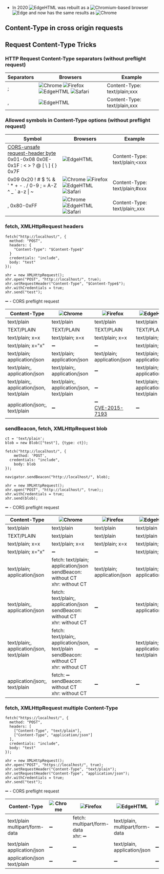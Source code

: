 * In 2020 ![EdgeHTML](https://black.fan/bl/edgehtml) was rebuilt as a ![Chromium](https://black.fan/bl/chromium)-based browser ![Edge](https://black.fan/bl/edge) and now has the same results as ![Chrome](https://black.fan/bl/chrome)

## Content-Type in cross origin requests



## Request Content-Type Tricks

### HTTP Request Content-Type separators (without preflight request)

| Separators | Browsers | Example  |
|------------|----------|----------|
| ;          | ![Chrome](https://black.fan/bl/chrome) ![Firefox](https://black.fan/bl/firefox) ![EdgeHTML](https://black.fan/bl/edgehtml) ![Safari](https://black.fan/bl/safari) | Content-Type: text/plain;xxx |
| ,          | ![EdgeHTML](https://black.fan/bl/edgehtml) | Content-Type: text/plain,xxx |

### Allowed symbols in Content-Type options (without preflight request)

| Symbol     | Browsers | Example  |
|------------|----------|----------|
| [CORS-unsafe request-header byte](https://fetch.spec.whatwg.org/#cors-unsafe-request-header-byte)<br>0x01-0x08 0x0E-0x1F : < > ? @ [ \ ] { } 0x7F | ![EdgeHTML](https://black.fan/bl/edgehtml) | Content-Type: text/plain;&lt;xxx |
| 0x09 0x20 ! # $ % & ' * + - . / 0-9 ; = A-Z ^ _ \` a-z \| ~ | ![Chrome](https://black.fan/bl/chrome) ![Firefox](https://black.fan/bl/firefox) ![EdgeHTML](https://black.fan/bl/edgehtml) ![Safari](https://black.fan/bl/safari) | Content-Type: text/plain;#xxx |
| , 0x80-0xFF | ![Chrome](https://black.fan/bl/chrome) ![EdgeHTML](https://black.fan/bl/edgehtml) ![Safari](https://black.fan/bl/safari) | Content-Type: text/plain;,xxx |

### fetch, XMLHttpRequest headers

```
fetch("http://localhost/", {
  method: "POST", 
  headers: {
    "Content-Type": "$Content-Type$"
  }
  credentials: "include",
  body: "test"
});
```

```
xhr = new XMLHttpRequest();
xhr.open("POST", "http://localhost/", true);
xhr.setRequestHeader("Content-Type", "$Content-Type$");
xhr.withCredentials = true;
xhr.send("test");
```

:heavy_minus_sign: - CORS preflight request

| Content-Type | ![Chrome](https://black.fan/bl/chrome) | ![Firefox](https://black.fan/bl/firefox) | ![EdgeHTML](https://black.fan/bl/edgehtml) | ![Safari](https://black.fan/bl/safari) |
|--------------|----------------------------------------|------------------------------------------|--------------------------------------------|----------------------------------------|
| text/plain | text/plain | text/plain | text/plain | text/plain |
| TEXT/PLAIN | TEXT/PLAIN | TEXT/PLAIN | TEXT/PLAIN | TEXT/PLAIN |
| text/plain; x=x | text/plain; x=x | text/plain; x=x | text/plain; x=x | text/plain; x=x |
| text/plain; x="x" | :heavy_minus_sign: | :heavy_minus_sign: | text/plain; x="x" | :heavy_minus_sign: |
| text/plain; application/json | text/plain; application/json | text/plain; application/json | text/plain; application/json | text/plain; application/json |
| text/plain;, application/json | text/plain;, application/json | :heavy_minus_sign: | text/plain;, application/json | text/plain;, application/json |
| text/plain;, application/json, text/plain | text/plain;, application/json, text/plain | :heavy_minus_sign: | text/plain;, application/json, text/plain | text/plain;, application/json, text/plain |
| application/json;, text/plain | :heavy_minus_sign: | :heavy_minus_sign:<br>[CVE-2015-7193](https://www.mozilla.org/en-US/security/advisories/mfsa2015-127/) | :heavy_minus_sign: | :heavy_minus_sign: |

### sendBeacon, fetch, XMLHttpRequest blob

```
ct = 'text/plain';
blob = new Blob(["test"], {type: ct});

fetch("http://localhost/", { 
	method: 'POST', 
  credentials: "include",
	body: blob 
});

navigator.sendBeacon("http://localhost/", blob);

xhr = new XMLHttpRequest();
xhr.open("POST", "http://localhost/", true);;
xhr.withCredentials = true;
xhr.send(blob);
```

:heavy_minus_sign: - CORS preflight request

| Content-Type | ![Chrome](https://black.fan/bl/chrome) | ![Firefox](https://black.fan/bl/firefox) | ![EdgeHTML](https://black.fan/bl/edgehtml) | ![Safari](https://black.fan/bl/safari) |
|--------------|----------------------------------------|------------------------------------------|--------------------------------------------|----------------------------------------|
| text/plain | text/plain | text/plain | text/plain | text/plain |
| TEXT/PLAIN | text/plain | text/plain | text/plain | text/plain |
| text/plain; x=x | text/plain; x=x | text/plain; x=x | text/plain; x=x | text/plain; x=x |
| text/plain; x="x" | :heavy_minus_sign: | :heavy_minus_sign: | text/plain; x="x" | :heavy_minus_sign: |
| text/plain; application/json | fetch: text/plain; application/json<br>sendBeacon: without CT<br>xhr: without CT | text/plain; application/json | text/plain; application/json | text/plain; application/json |
| text/plain;, application/json | fetch: text/plain;, application/json<br>sendBeacon: without CT<br>xhr: without CT | :heavy_minus_sign: | text/plain;, application/json | text/plain;, application/json |
| text/plain;, application/json, text/plain | fetch: text/plain;, application/json, text/plain<br>sendBeacon: without CT<br>xhr: without CT | :heavy_minus_sign: | text/plain;, application/json, text/plain | text/plain;, application/json, text/plain |
| application/json;, text/plain | fetch: :heavy_minus_sign:<br>sendBeacon: without CT<br>xhr: without CT | :heavy_minus_sign: | :heavy_minus_sign: | :heavy_minus_sign: |

### fetch, XMLHttpRequest multiple Content-Type

```
fetch("https://localhost/", {
  method: "POST",
  headers: [
    ["Content-Type", "text/plain"],
    ["Content-Type", "application/json"]
  ],
  credentials: "include",
  body: "test"
});
```

```
xhr = new XMLHttpRequest();
xhr.open("POST", "https://localhost/", true);
xhr.setRequestHeader("Content-Type", "text/plain");
xhr.setRequestHeader("Content-Type", "application/json");
xhr.withCredentials = true;
xhr.send("test");
```

:heavy_minus_sign: - CORS preflight request

| Content-Type | ![Chrome](https://black.fan/bl/chrome) | ![Firefox](https://black.fan/bl/firefox) | ![EdgeHTML](https://black.fan/bl/edgehtml) | ![Safari](https://black.fan/bl/safari) |
|--------------|----------------------------------------|------------------------------------------|--------------------------------------------|----------------------------------------|
| text/plain<br>multipart/form-data | :heavy_minus_sign: | fetch: multipart/form-data<br>xhr: :heavy_minus_sign: | text/plain, multipart/form-data | :heavy_minus_sign: |
| text/plain<br>application/json | :heavy_minus_sign: | :heavy_minus_sign: | text/plain, application/json | :heavy_minus_sign: |
| application/json<br>text/plain | :heavy_minus_sign: | :heavy_minus_sign: | :heavy_minus_sign: | :heavy_minus_sign: |